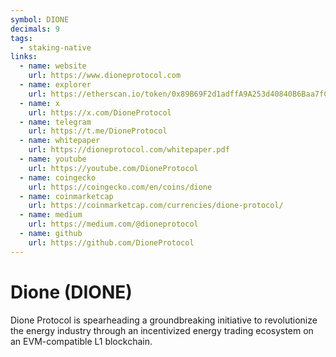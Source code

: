 ```yaml
---
symbol: DIONE
decimals: 9
tags:
  - staking-native
links:
  - name: website
    url: https://www.dioneprotocol.com
  - name: explorer
    url: https://etherscan.io/token/0x89B69F2d1adffA9A253d40840B6Baa7fC903D697
  - name: x
    url: https://x.com/DioneProtocol
  - name: telegram
    url: https://t.me/DioneProtocol
  - name: whitepaper
    url: https://dioneprotocol.com/whitepaper.pdf
  - name: youtube
    url: https://youtube.com/DioneProtocol
  - name: coingecko
    url: https://coingecko.com/en/coins/dione
  - name: coinmarketcap
    url: https://coinmarketcap.com/currencies/dione-protocol/
  - name: medium
    url: https://medium.com/@dioneprotocol
  - name: github
    url: https://github.com/DioneProtocol
---
```


# Dione (DIONE)

Dione Protocol is spearheading a groundbreaking initiative to revolutionize the energy industry through an incentivized energy trading ecosystem on an EVM-compatible L1 blockchain.
